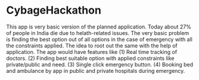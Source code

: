 # CybageHackathon


    
    
    
  
 This app is very basic version of the planned application. Today about 27% of people in India die due to helath-related issues.
  The very basic problem is finding the best option out of all options in the case of emergency with all the constraints applied.
  The idea to root out the same with the help of application.
  The app would have features like (1) Real time tracking of doctors.
                                   (2) Finding best suitable option with applied constraints like private/public and need.
                                   (3) Single click emergency button.
                                   (4) Booking bed and ambulance by app in public and private hospitals during emergency. 
  
   
